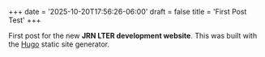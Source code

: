 +++
date = '2025-10-20T17:56:26-06:00'
draft = false
title = 'First Post Test'
+++

First post for the new **JRN LTER development website**. This was built with the [Hugo](https://gohugo.io) static site generator.
